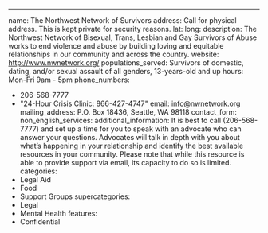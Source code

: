 ---
name: The Northwest Network of Survivors
address: Call for physical address. This is kept private for security reasons.
lat:
long:
description: The Northwest Network of Bisexual, Trans, Lesbian and Gay Survivors of Abuse works to end violence and abuse by building loving and equitable relationships in our community and across the country.
website: http://www.nwnetwork.org/
populations_served: Survivors of domestic, dating, and/or sexual assault of all genders, 13-years-old and up
hours: Mon-Fri 9am - 5pm
phone_numbers:
  - 206-568-7777
  - "24-Hour Crisis Clinic: 866-427-4747"
email: info@nwnetwork.org
mailing_address: P.O. Box 18436, Seattle, WA 98118
contact_form:
non_english_services: 
additional_information: It is best to call (206-568-7777) and set up a time for you to speak with an advocate who can answer your questions. Advocates will talk in depth with you about what’s happening in your relationship and identify the best available resources in your community. Please note that while this resource is able to provide support via email, its capacity to do so is limited.
categories:
  - Legal Aid
  - Food
  - Support Groups
supercategories:
  - Legal
  - Mental Health
features:
  - Confidential
  